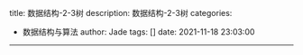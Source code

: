 title: 数据结构-2-3树
description: 数据结构-2-3树
categories:
  - 数据结构与算法
author: Jade
tags: []
date: 2021-11-18 23:03:00
---

##